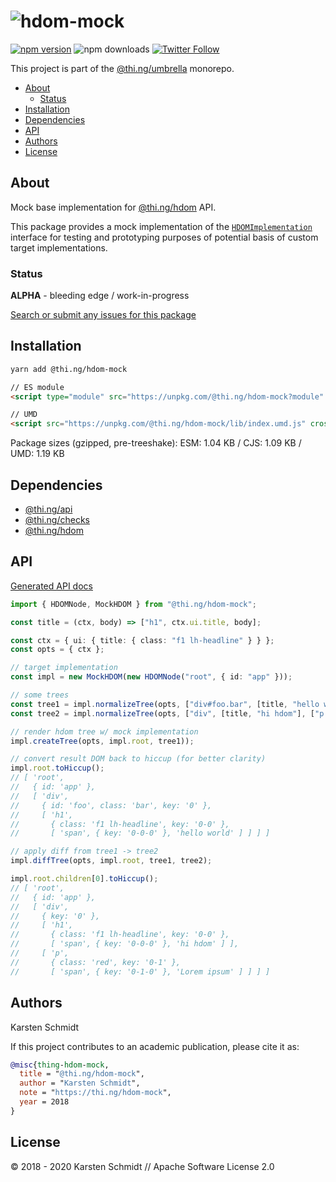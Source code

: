 <!-- This file is generated - DO NOT EDIT! -->

# ![hdom-mock](https://media.thi.ng/umbrella/banners/thing-hdom-mock.svg?b81d011a)

[![npm version](https://img.shields.io/npm/v/@thi.ng/hdom-mock.svg)](https://www.npmjs.com/package/@thi.ng/hdom-mock)
![npm downloads](https://img.shields.io/npm/dm/@thi.ng/hdom-mock.svg)
[![Twitter Follow](https://img.shields.io/twitter/follow/thing_umbrella.svg?style=flat-square&label=twitter)](https://twitter.com/thing_umbrella)

This project is part of the
[@thi.ng/umbrella](https://github.com/thi-ng/umbrella/) monorepo.

- [About](#about)
  - [Status](#status)
- [Installation](#installation)
- [Dependencies](#dependencies)
- [API](#api)
- [Authors](#authors)
- [License](#license)

## About

Mock base implementation for [@thi.ng/hdom](https://github.com/thi-ng/umbrella/tree/develop/packages/hdom) API.

This package provides a mock implementation of the
[`HDOMImplementation`](https://github.com/thi-ng/umbrella/tree/develop/packages/hdom/src/api.ts)
interface for testing and prototyping purposes of potential basis of
custom target implementations.

### Status

**ALPHA** - bleeding edge / work-in-progress

[Search or submit any issues for this package](https://github.com/thi-ng/umbrella/issues?q=%5Bhdom-mock%5D+in%3Atitle)

## Installation

```bash
yarn add @thi.ng/hdom-mock
```

```html
// ES module
<script type="module" src="https://unpkg.com/@thi.ng/hdom-mock?module" crossorigin></script>

// UMD
<script src="https://unpkg.com/@thi.ng/hdom-mock/lib/index.umd.js" crossorigin></script>
```

Package sizes (gzipped, pre-treeshake): ESM: 1.04 KB / CJS: 1.09 KB / UMD: 1.19 KB

## Dependencies

- [@thi.ng/api](https://github.com/thi-ng/umbrella/tree/develop/packages/api)
- [@thi.ng/checks](https://github.com/thi-ng/umbrella/tree/develop/packages/checks)
- [@thi.ng/hdom](https://github.com/thi-ng/umbrella/tree/develop/packages/hdom)

## API

[Generated API docs](https://docs.thi.ng/umbrella/hdom-mock/)

```ts
import { HDOMNode, MockHDOM } from "@thi.ng/hdom-mock";

const title = (ctx, body) => ["h1", ctx.ui.title, body];

const ctx = { ui: { title: { class: "f1 lh-headline" } } };
const opts = { ctx };

// target implementation
const impl = new MockHDOM(new HDOMNode("root", { id: "app" }));

// some trees
const tree1 = impl.normalizeTree(opts, ["div#foo.bar", [title, "hello world"]]);
const tree2 = impl.normalizeTree(opts, ["div", [title, "hi hdom"], ["p.red", "Lorem ipsum"]]);

// render hdom tree w/ mock implementation
impl.createTree(opts, impl.root, tree1));

// convert result DOM back to hiccup (for better clarity)
impl.root.toHiccup();
// [ 'root',
//   { id: 'app' },
//   [ 'div',
//     { id: 'foo', class: 'bar', key: '0' },
//     [ 'h1',
//       { class: 'f1 lh-headline', key: '0-0' },
//       [ 'span', { key: '0-0-0' }, 'hello world' ] ] ] ]

// apply diff from tree1 -> tree2
impl.diffTree(opts, impl.root, tree1, tree2);

impl.root.children[0].toHiccup();
// [ 'root',
//   { id: 'app' },
//   [ 'div',
//     { key: '0' },
//     [ 'h1',
//       { class: 'f1 lh-headline', key: '0-0' },
//       [ 'span', { key: '0-0-0' }, 'hi hdom' ] ],
//     [ 'p',
//       { class: 'red', key: '0-1' },
//       [ 'span', { key: '0-1-0' }, 'Lorem ipsum' ] ] ] ]
```

## Authors

Karsten Schmidt

If this project contributes to an academic publication, please cite it as:

```bibtex
@misc{thing-hdom-mock,
  title = "@thi.ng/hdom-mock",
  author = "Karsten Schmidt",
  note = "https://thi.ng/hdom-mock",
  year = 2018
}
```

## License

&copy; 2018 - 2020 Karsten Schmidt // Apache Software License 2.0
